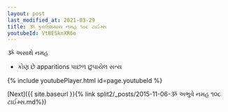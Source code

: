 ```yaml
---
layout: post
last_modified_at: 2021-03-29
title: ૐ કુવલેશયાય નમહ ૧૦૮ ટાઈમ્સ
youtubeId: VtBESknXR6o
---
```

 
 
 ૐ અસાથે નમહ  
 
 -  કોણ છે apparitions પાછળ છુપાયેલ સત્ય 
 
  
 
  
 
 
 
 
 
 


{% include youtubePlayer.html id=page.youtubeId %}
 
[Next]({{ site.baseurl }}{% link  split2/_posts/2015-11-06-ૐ અભુવે નમહ ૧૦૮ ટાઈમ્સ.md%})
 

